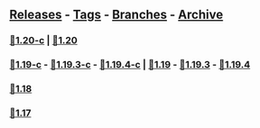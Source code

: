 ## [Releases](https://github.com/InfamousMusicify/InHaus-Textures/releases) - [Tags](https://github.com/InfamousMusicify/InHaus-Textures/tags) - [Branches](https://github.com/InfamousMusicify/InHaus-Textures/branches) - [Archive](https://github.com/InfamousMusicify/InHaus-Textures/releases/tag/Archive)    


### [🔗1.20-c](https://github.com/InfamousMusicify/InHaus-Textures/releases/download/1.20/InHaus-Master_1.20-r1.c.zip) | [🔗1.20](https://github.com/InfamousMusicify/InHaus-Textures/releases/download/1.20/InHaus-Master_1.20-r1.zip)     

### [🔗1.19-c](https://github.com/InfamousMusicify/InHaus-Textures/releases/download/1.8.19/InHaus-Master_V1.8.19.c.zip) - [🔗1.19.3-c](https://github.com/InfamousMusicify/InHaus-Textures/releases/download/1.19.3/InHaus-Master_1.19.3-r1.c.zip) - [🔗1.19.4-c](https://github.com/InfamousMusicify/InHaus-Textures/releases/download/1.19.4/InHaus-Master_1.19.4-r1.c.zip) | [🔗1.19](https://github.com/InfamousMusicify/InHaus-Textures/releases/download/1.8.19/InHaus-Master_V1.8.19.zip) - [🔗1.19.3](https://github.com/InfamousMusicify/InHaus-Textures/releases/download/1.19.3/InHaus-Master_1.19.3-r1.zip) - [🔗1.19.4](https://github.com/InfamousMusicify/InHaus-Textures/releases/download/1.19.4/InHaus-Master_1.19.4-r1.zip)   


### [🔗1.18](https://github.com/InfamousMusicify/InHaus-Textures/releases/download/1.4.18/InHaus-Master_V1.4.18.zip)

### [🔗1.17](https://github.com/InfamousMusicify/InHaus-Textures/releases/download/1.0.17/InHaus-Master_V1.0.17.zip)

